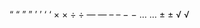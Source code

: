 &ldquo; “
&rdquo; ”
&rsquo; ’
&lsquo; ‘
&times; ×
&divide; ÷
&mdash; —
&ndash; –
&minus; −
&hellip; …
&plusmn; ±
&radic; √
